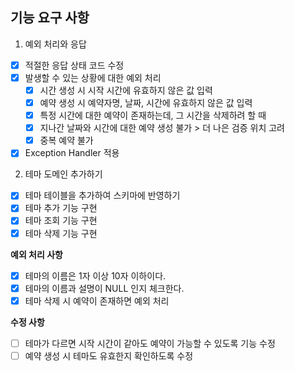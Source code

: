 ## 기능 요구 사항

1. 예외 처리와 응답
- [X] 적절한 응답 상태 코드 수정
- [X] 발생할 수 있는 상황에 대한 예외 처리
  - [X] 시간 생성 시 시작 시간에 유효하지 않은 값 입력
  - [x] 예약 생성 시 예약자명, 날짜, 시간에 유효하지 않은 값 입력
  - [x] 특정 시간에 대한 예약이 존재하는데, 그 시간을 삭제하려 할 때
  - [X] 지나간 날짜와 시간에 대한 예약 생성 불가 > 더 나은 검증 위치 고려
  - [x] 중복 예약 불가
- [x] Exception Handler 적용

2. 테마 도메인 추가하기
- [x] 테마 테이블을 추가하여 스키마에 반영하기 
- [x] 테마 추가 기능 구현
- [X] 테마 조회 기능 구현
- [x] 테마 삭제 기능 구현

**예외 처리 사항**
- [X] 테마의 이름은 1자 이상 10자 이하이다.
- [X] 테마의 이름과 설명이 NULL 인지 체크한다.
- [x] 테마 삭제 시 예약이 존재하면 예외 처리

**수정 사항**
- [ ] 테마가 다르면 시작 시간이 같아도 예약이 가능할 수 있도록 기능 수정
- [ ] 예약 생성 시 테마도 유효한지 확인하도록 수정
